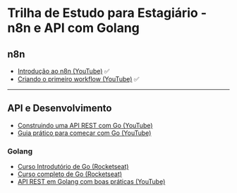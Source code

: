 # Trilha de Estudo para Estagiário - n8n e API com Golang

## n8n

- [Introdução ao n8n (YouTube)](https://www.youtube.com/watch?v=AURnISajubk) ✅
- [Criando o primeiro workflow (YouTube)](https://youtu.be/4cQWJViybAQ) ✅

---

##  API e Desenvolvimento
 - [Construindo uma API REST com Go (YouTube)](https://youtu.be/ghTrp1x_1As?si=eyB-yO0o61Jjrv2A)
 - [Guia prático para começar com Go (YouTube)](https://youtu.be/x_H2GgqjCZI?si=foDfq0tQj7RfNg8q)
### Golang


- [Curso Introdutório de Go (Rocketseat)](https://app.rocketseat.com.br/journey/go-curso-introdutorio/overview)
- [Curso completo de Go (Rocketseat)](https://app.rocketseat.com.br/journey/go/contents)
- [API REST em Golang com boas práticas (YouTube)](https://youtu.be/K3UL2i_mffg)

